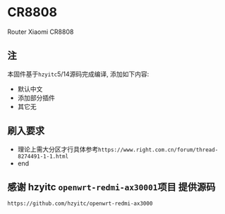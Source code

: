 # CR8808
Router Xiaomi CR8808
## 注
本固件基于`hzyitc`5/14源码完成编译, 添加如下内容:
* 默认中文
* 添加部分插件
* 其它无

## 刷入要求
* 理论上需大分区才行具体参考`https://www.right.com.cn/forum/thread-8274491-1-1.html`
* end


## 感谢 hzyitc `openwrt-redmi-ax30001`项目 提供源码
`https://github.com/hzyitc/openwrt-redmi-ax3000`


